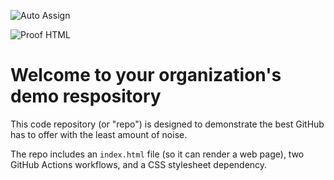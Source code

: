 ![Auto Assign](https://github.com/KB-AI-Challenge-Fraud-Detection/demo-repository/actions/workflows/auto-assign.yml/badge.svg)

![Proof HTML](https://github.com/KB-AI-Challenge-Fraud-Detection/demo-repository/actions/workflows/proof-html.yml/badge.svg)

# Welcome to your organization's demo respository
This code repository (or "repo") is designed to demonstrate the best GitHub has to offer with the least amount of noise.

The repo includes an `index.html` file (so it can render a web page), two GitHub Actions workflows, and a CSS stylesheet dependency.
